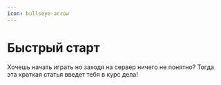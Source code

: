 ```yaml
---
icon: bullseye-arrow
---
```


# Быстрый старт

Хочешь начать играть но заходя на сервер ничего не понятно? Тогда эта краткая статья введет тебя в курс дела!&#x20;

###
